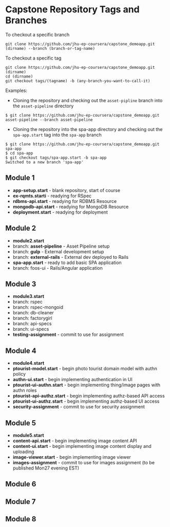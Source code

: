 # Capstone Repository Tags and Branches

To checkout a specific branch

```shell
git clone https://github.com/jhu-ep-coursera/capstone_demoapp.git (dirname) --branch (branch-or-tag-name)
```

To checkout a specific tag

```shell
git clone https://github.com/jhu-ep-coursera/capstone_demoapp.git (dirname)
cd (dirname)
git checkout tags/(tagname) -b (any-branch-you-want-to-call-it)
```

Examples:

* Cloning the repository and checking out the `asset-pipline` branch into the `asset-pipeline` directory

```
$ git clone https://github.com/jhu-ep-coursera/capstone_demoapp.git asset-pipeline --branch asset-pipeline
```

* Cloning the repository into the spa-app directory and checking out the `spa-app.start` tag into the `spa-app` branch

```shell
$ git clone https://github.com/jhu-ep-coursera/capstone_demoapp.git spa-app
$ cd spa-app
$ git checkout tags/spa-app.start -b spa-app
Switched to a new branch 'spa-app'
```


## Module 1

* **app-setup.start** - blank repository, start of course
* **ex-rqmts.starti** - readying for RSpec
* **rdbms-api.start** - readying for RDBMS Resource
* **mongodb-api.start** - readying for MongoDB Resource
* **deployment.start** - readying for deployment

## Module 2

* **module2.start**
* branch: **asset-pipeline** - Asset Pipeline setup
* branch: **gulp** - External development setup
* branch: **external-rails** - External dev deployed to Rails
* **spa-app.start** - ready to add basic SPA application
* branch: foos-ui - Rails/Angular application

## Module 3

* **module3.start**
* branch: rspec
* branch: rspec-mongoid
* branch: db-cleaner
* branch: factorygirl
* branch: api-specs
* branch: ui-specs
* **testing-assignment** - commit to use for assignment

## Module 4

* **module4.start**
* **ptourist-model.start** - begin photo tourist domain model with authn policy
* **authn-ui.start** - begin implementing authentication in UI
* **ptourist-ui-authn.start** - begin implementing thing/image pages with authn roles
* **ptourist-api-authz.start** - begin implementing authz-based API access
* **ptourist-ui-authz.start** - begin implementing authz-based UI access
* **security-assignment** - commit to use for security assignment

## Module 5

* **module5.start**
* **content-api.start** - begin implementing image content API
* **content-ui.start** - begin implementing image content display and uploading
* **image-viewer.start** - begin implementing image viewer
* **images-assignment** - commit to use for images assignment (to be published Mon27 evening EST)

## Module 6

## Module 7

## Module 8

